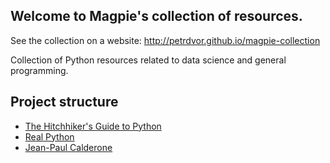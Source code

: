 ## Welcome to Magpie's collection of resources.

See the collection on a website:
http://petrdvor.github.io/magpie-collection

Collection of Python resources related to data science and general programming.


## Project structure

* [The Hitchhiker's Guide to Python](https://docs.python-guide.org/writing/structure/)
* [Real Python](https://realpython.com/python-application-layouts/)
* [Jean-Paul Calderone](http://as.ynchrono.us/2007/12/filesystem-structure-of-python-project_21.html)
